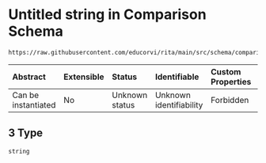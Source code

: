 # Untitled string in Comparison Schema

```txt
https://raw.githubusercontent.com/educorvi/rita/main/src/schema/comparison.json#/properties/parameters/items/oneOf/3
```



| Abstract            | Extensible | Status         | Identifiable            | Custom Properties | Additional Properties | Access Restrictions | Defined In                                                                  |
| :------------------ | :--------- | :------------- | :---------------------- | :---------------- | :-------------------- | :------------------ | :-------------------------------------------------------------------------- |
| Can be instantiated | No         | Unknown status | Unknown identifiability | Forbidden         | Allowed               | none                | [comparison.json*](../../src/schema/comparison.json "open original schema") |

## 3 Type

`string`
